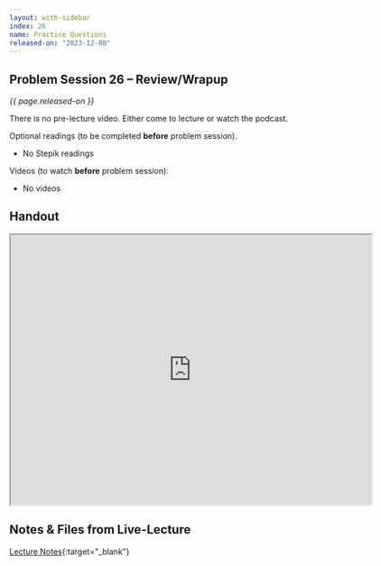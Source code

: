 ```yaml
---
layout: with-sidebar
index: 26
name: Practice Questions
released-on: "2023-12-08"
---
```


## Problem Session 26 – Review/Wrapup

_{{ page.released-on }}_

There is no pre-lecture video. Either come to lecture or watch the podcast.

Optional readings (to be completed **before** problem session). 
- No Stepik readings

Videos (to watch **before** problem session):
- No videos

## Handout

<iframe src="https://drive.google.com/file/d/1CJr4A8cLMVbx4hva4644D0NwuoJL3K6R/preview" width="640" height="480" allow="autoplay"></iframe>

## Notes & Files from Live-Lecture

[Lecture Notes](https://github.com/ucsd-cse12-f23/ucsd-cse12-f23.github.io/tree/main/_lectures/lecture-26){:target="_blank"}
